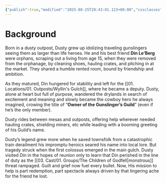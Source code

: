 ```yaml
---
{"publish":true,"modified":"2025-08-25T20:43:01.123+08:00","cssclasses":""}
---
```


# Background

Born in a dusty outpost, Dusty grew up idolizing traveling gunslingers seeing them as larger than life heroes. He and his best friend **Din Le’Berg** were orphans, scraping out a living from age 15, when they were removed from the orphanage, by cleaning shoes, hauling crates, and pitching in at the market. They shared a humble rented room, bound by friendship and ambition.

As they matured, Din hungered for stability and left for the [[01. Locations/01. Outposts/Wyllin's Gulch]], where he became a deputy. Dusty, alone at heart but full of purpose, wandered the drylands in search of excitement and meaning and slowly became the cowboy hero he always imagined, crowing the title of “**Owner of the Gunslinger’s Guild**” (even if he’s the only member).

Dusty rides between mesas and outposts, offering help wherever needed hauling crates, shielding miners, etc while leading with a booming greeting of his Guild’s name.

Dusty’s legend grew more when he saved townsfolk from a catastrophic train derailment his impromptu heroics seared his name into local lore. But tragedy struck when the first colossus emerged in the main gulch. Dusty visited Din in the hopes of reunion only to learn that Din perished in the line of duty as the [[03. Cast/01. Groups/The Children of Godfell\|monstrous]] threat rampaged. Guilt and grief now fuel every bullet. Now,  His mission to help is part redemption, part spectacle always driven by that lingering ache for the friend he lost. 